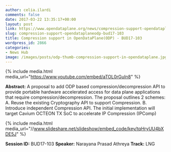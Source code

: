 ```yaml
---
author: celia.ilardi
comments: false
date: 2017-03-22 13:35:17+00:00
layout: post
link: https://www.opendataplane.org/news/compression-support-opendataplaneodp-bud17-103/
slug: compression-support-opendataplaneodp-bud17-103
title: Compression support in OpenDataPlane(ODP) - BUD17-103
wordpress_id: 2866
categories:
- News Hub
image: /images/posts/odp-thumb-compression-support-in-opendataplane.jpg
---
```


{% include media.html media_url="https://www.youtube.com/embed/aTOL0rGuIn8" %}

**Abstract:**
A proposal to add ODP based compression/decompression API to provide portable hardware accelerated access for data plane applications that require compression/decompression. The proposal outlines 2 schemes:
A. Reuse the existing Cryptography API to support Compression.
B. Introduce independent Compression API.
The initial implementation will target Cavium OCTEON TX SoC to accelerate IP Compression (IPComp)

{% include media.html media_url="//www.slideshare.net/slideshow/embed_code/key/tqHryUU4bXDE5J" %}

**Session ID:** BUD17-103
**Speaker:** Narayana Prasad Athreya
**Track:** LNG
